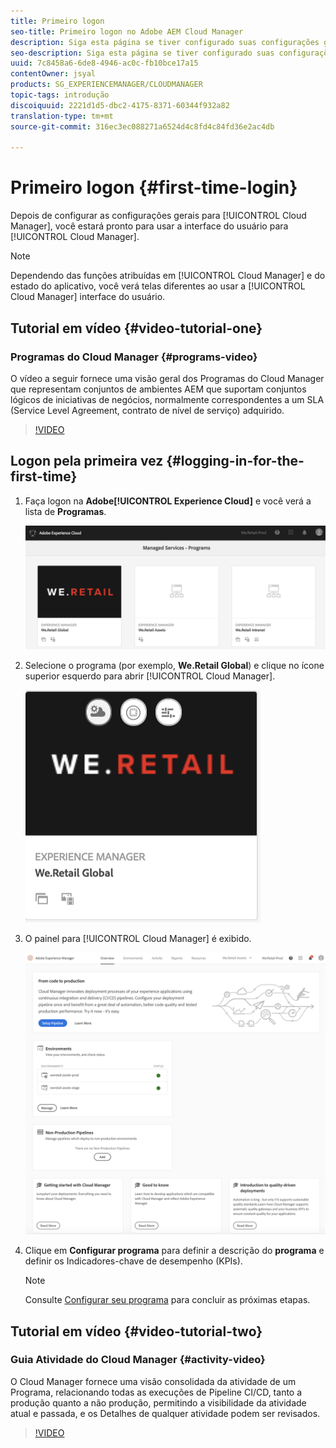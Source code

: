 ```yaml
---
title: Primeiro logon
seo-title: Primeiro logon no Adobe AEM Cloud Manager
description: Siga esta página se tiver configurado suas configurações gerais e estiver pronto para usar o Cloud Manager pela primeira vez.
seo-description: Siga esta página se tiver configurado suas configurações gerais e estiver pronto para usar o Adobe AEM Cloud Manager pela primeira vez.
uuid: 7c8458a6-6de8-4946-ac0c-fb10bce17a15
contentOwner: jsyal
products: SG_EXPERIENCEMANAGER/CLOUDMANAGER
topic-tags: introdução
discoiquuid: 2221d1d5-dbc2-4175-8371-60344f932a82
translation-type: tm+mt
source-git-commit: 316ec3ec088271a6524d4c8fd4c84fd36e2ac4db

---
```



# Primeiro logon {#first-time-login}

Depois de configurar as configurações gerais para [!UICONTROL Cloud Manager], você estará pronto para usar a interface do usuário para [!UICONTROL Cloud Manager].

>[!NOTE]
>
>Dependendo das funções atribuídas em [!UICONTROL Cloud Manager] e do estado do aplicativo, você verá telas diferentes ao usar a [!UICONTROL Cloud Manager] interface do usuário.

## Tutorial em vídeo {#video-tutorial-one}

### Programas do Cloud Manager {#programs-video}

O vídeo a seguir fornece uma visão geral dos Programas do Cloud Manager que representam conjuntos de ambientes AEM que suportam conjuntos lógicos de iniciativas de negócios, normalmente correspondentes a um SLA (Service Level Agreement, contrato de nível de serviço) adquirido.

>[!VIDEO](https://video.tv.adobe.com/v/26313/?captions=por_br)

## Logon pela primeira vez {#logging-in-for-the-first-time}

1. Faça logon na **Adobe[!UICONTROL Experience Cloud]** e você verá a lista de **Programas**.

   ![](assets/screen_shot_2018-06-04at120643pm.png)

1. Selecione o programa (por exemplo, **We.Retail Global**) e clique no ícone superior esquerdo para abrir [!UICONTROL Cloud Manager].

   ![](assets/screen_shot_2018-06-04at12611pm.png)

1. O painel para [!UICONTROL Cloud Manager] é exibido.

   ![](assets/FirstLogin1.png)

1. Clique em **Configurar programa** para definir a descrição do **programa** e definir os Indicadores-chave de desempenho (KPIs).

   >[!NOTE]
   >
   >Consulte [Configurar seu programa](https://helpx.adobe.com/experience-manager/cloud-manager/using/setting-up-program.html) para concluir as próximas etapas.

## Tutorial em vídeo {#video-tutorial-two}

### Guia Atividade do Cloud Manager {#activity-video}

O Cloud Manager fornece uma visão consolidada da atividade de um Programa, relacionando todas as execuções de Pipeline CI/CD, tanto a produção quanto a não produção, permitindo a visibilidade da atividade atual e passada, e os Detalhes de qualquer atividade podem ser revisados.

>[!VIDEO](https://video.tv.adobe.com/v/26313/?captions=por_br)